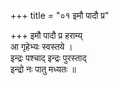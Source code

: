 +++
title = "०१ इमौ पादौ प्र"

+++
इमौ पादौ प्र हराम्य्  
आ गृहेभ्यः स्वस्तये ।  
इन्द्रः पश्चाद् इन्द्रः पुरस्ताद्  
इन्द्रो नः पातु मध्यतः ॥